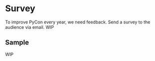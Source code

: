 # Survey

To improve PyCon every year, we need feedback. Send a survey to the audience via email.
WIP

## Sample
WIP

